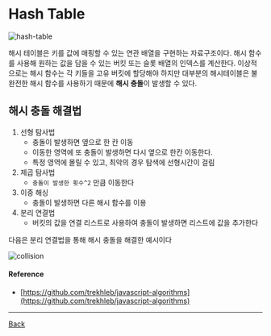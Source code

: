 # Hash Table

![hash-table](../images/hash-table.jpg)

해시 테이블은 키를 값에 매핑할 수 있는 연관 배열을 구현하는 자료구조이다. 해시 함수를 사용해 원하는 값을 담을 수 있는 버킷 또는 슬롯 배열의 인덱스를 계산한다.
이상적으로는 해시 함수는 각 키들을 고유 버킷에 할당해야 하지만 대부분의 해시테이블은 불완전한 해시 함수를 사용하기 때문에 **해시 충돌**이 발생할 수 있다.

## 해시 충돌 해결법 
1. 선형 탐사법
    - 충돌이 발생하면 옆으로 한 칸 이동
    - 이동한 영역에 또 충돌이 발생하면 다시 옆으로 한칸 이동한다.
    - 특정 영역에 몰릴 수 있고, 최악의 경우 탐색에 선형시간이 걸림
2. 제곱 탐사법
    - `충돌이 발생한 횟수^2` 만큼 이동한다
3. 이중 해싱
    - 충돌이 발생하면 다른 해시 함수를 이용
4. 분리 연결법
    - 버킷의 값을 연결 리스트로 사용하여 충돌이 발생하면 리스트에 값을 추가한다


다음은 분리 연결법을 통해 해시 충돌을 해결한 예시이다

![collision](../images/collision-resolution.jpg)

#### Reference

- [https://github.com/trekhleb/javascript-algorithms](https://github.com/trekhleb/javascript-algorithms)

---

[Back](../README.md)
